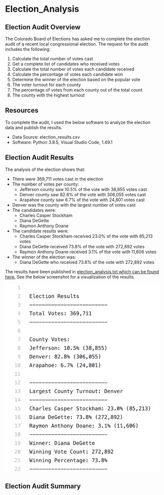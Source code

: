 # Election_Analysis
## Election Audit Overview
The Colorado Board of Elections has asked me to complete the election audit of a recent local congressional election. The request for the audit includes the following:

1. Calculate the total number of votes cast
2. Get a complete list of candidates who received votes
3. Calculate the total number of votes each candidate received
4. Calculate the percentage of votes each candidate won
5. Determine the winner of the election based on the popular vote
6. The voter turnout for each county
7. The percentage of votes from each county out of the total count
8. The county with the highest turnout

## Resources
To complete the audit, I used the below software to analyze the election data and publish the results.
- Data Source: election_results.csv
- Software: Python 3.8.5, Visual Studio Code, 1.49.1

## Election Audit Results
The analysis of the election shows that:
- There were 369,711 votes cast in the election
- The number of votes per county:
  - Jefferson county saw 10.5% of the vote with 38,855 votes cast
  - Denver county saw 82.8% of the vote with 306,055 votes cast
  - Arapahoe county saw 6.7% of the vote with 24,801 votes cast
- Denver was the county with the largest number of votes cast
- The candidates were:
  - Charles Casper Stockham
  - Diana DeGette
  - Raymon Anthony Doane
- The candidate results were:
  - Charles Casper Stockham received 23.0% of the vote with 85,213 votes
  - Diana DeGette received 73.8% of the vote with 272,892 votes 
  - Raymon Anthony Doane received 3.1% of the vote with 11,606 votes
- The winner of the election was: 
  - Diana DeGette who received 73.8% of the vote with 272,892 votes

The results have been published in [election_analysis.txt which can be found here.](https://github.com/luke-c-newell/Election_Analysis/blob/main/analysis/election_analysis.txt) See the below screenshot for a visualization of the results.

![alt text](https://github.com/luke-c-newell/election_analysis/blob/main/Resources/Election_analysis.png "Election_analysis")

## Election Audit Summary
